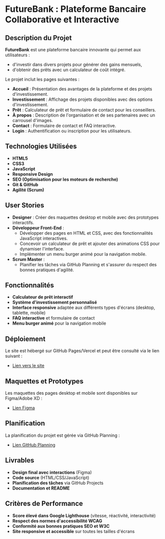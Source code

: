 # FutureBank : Plateforme Bancaire Collaborative et Interactive

## Description du Projet
**FutureBank** est une plateforme bancaire innovante qui permet aux utilisateurs :
- d'investir dans divers projets pour générer des gains mensuels,
- d'obtenir des prêts avec un calculateur de coût intégré.

Le projet inclut les pages suivantes :
- **Accueil** : Présentation des avantages de la plateforme et des projets d'investissement.
- **Investissement** : Affichage des projets disponibles avec des options d'investissement.
- **Prêt** : Calculateur de prêt et formulaire de contact pour les conseillers.
- **À propos** : Description de l'organisation et de ses partenaires avec un carrousel d'images.
- **Contact** : Formulaire de contact et FAQ interactive.
- **Login** : Authentification ou inscription pour les utilisateurs.

## Technologies Utilisées
- **HTML5**
- **CSS3**
- **JavaScript**
- **Responsive Design**
- **SEO (Optimisation pour les moteurs de recherche)**
- **Git & GitHub**
- **Agilité (Scrum)**

## User Stories
- **Designer** : Créer des maquettes desktop et mobile avec des prototypes interactifs.
- **Développeur Front-End** : 
  - Développer des pages en HTML et CSS, avec des fonctionnalités JavaScript interactives.
  - Concevoir un calculateur de prêt et ajouter des animations CSS pour dynamiser l'interface.
  - Implémenter un menu burger animé pour la navigation mobile.
- **Scrum Master** : 
  - Planifier les tâches via GitHub Planning et s'assurer du respect des bonnes pratiques d'agilité.

## Fonctionnalités
- **Calculateur de prêt interactif**
- **Système d'investissement personnalisé**
- **Interface responsive** adaptée aux différents types d'écrans (desktop, tablette, mobile)
- **FAQ interactive** et formulaire de contact
- **Menu burger animé** pour la navigation mobile

## Déploiement
Le site est hébergé sur GitHub Pages/Vercel et peut être consulté via le lien suivant : 
- [Lien vers le site]()

## Maquettes et Prototypes
Les maquettes des pages desktop et mobile sont disponibles sur Figma/Adobe XD :
- [Lien Figma](https://www.figma.com/design/Wdg6O4X4ZFbXPygUjnmZvD/FuturBank?node-id=19-2&t=gNrI0V3XAkfxlYax-1)

## Planification
La planification du projet est gérée via GitHub Planning :
- [Lien GitHub Planning](https://github.com/users/walfihajar/projects/1/views/1)

## Livrables
- **Design final avec interactions** (Figma)
- **Code source** (HTML/CSS/JavaScript)
- **Planification des tâches** via GitHub Projects
- **Documentation et README**

## Critères de Performance
- **Score élevé dans Google Lighthouse** (vitesse, réactivité, interactivité)
- **Respect des normes d'accessibilité WCAG**
- **Conformité aux bonnes pratiques SEO et W3C**
- **Site responsive et accessible** sur toutes les tailles d'écrans

